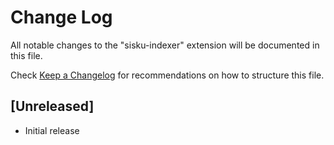# Change Log

All notable changes to the "sisku-indexer" extension will be documented in this file.

Check [Keep a Changelog](http://keepachangelog.com/) for recommendations on how to structure this file.

## [Unreleased]

- Initial release